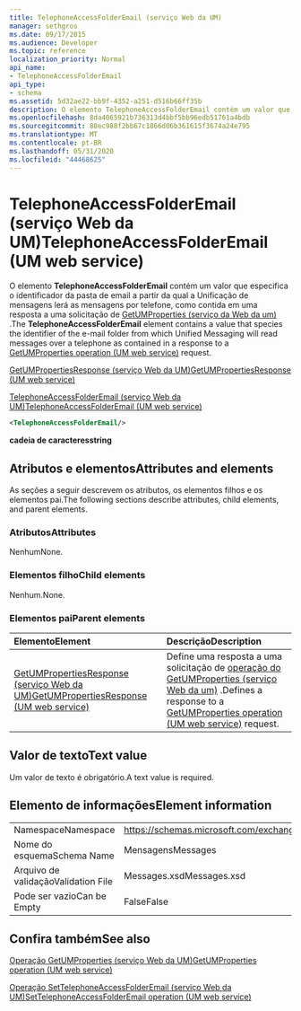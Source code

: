 ```yaml
---
title: TelephoneAccessFolderEmail (serviço Web da UM)
manager: sethgros
ms.date: 09/17/2015
ms.audience: Developer
ms.topic: reference
localization_priority: Normal
api_name:
- TelephoneAccessFolderEmail
api_type:
- schema
ms.assetid: 5d32ae22-bb9f-4352-a251-d516b66ff35b
description: O elemento TelephoneAccessFolderEmail contém um valor que especifica o identificador da pasta de email a partir da qual a Unificação de mensagens lerá as mensagens por telefone, como contida em uma resposta a uma solicitação de GetUMProperties (serviço da Web da UM).
ms.openlocfilehash: 8da4065921b736313d4bbf5bb96edb51761a4bdb
ms.sourcegitcommit: 88ec988f2bb67c1866d06b361615f3674a24e795
ms.translationtype: MT
ms.contentlocale: pt-BR
ms.lasthandoff: 05/31/2020
ms.locfileid: "44468625"
---
```

# <a name="telephoneaccessfolderemail-um-web-service"></a><span data-ttu-id="86262-103">TelephoneAccessFolderEmail (serviço Web da UM)</span><span class="sxs-lookup"><span data-stu-id="86262-103">TelephoneAccessFolderEmail (UM web service)</span></span>

<span data-ttu-id="86262-104">O elemento **TelephoneAccessFolderEmail** contém um valor que especifica o identificador da pasta de email a partir da qual a Unificação de mensagens lerá as mensagens por telefone, como contida em uma resposta a uma solicitação de [GetUMProperties (serviço da Web da um)](getumproperties-operation-um-web-service.md) .</span><span class="sxs-lookup"><span data-stu-id="86262-104">The **TelephoneAccessFolderEmail** element contains a value that species the identifier of the e-mail folder from which Unified Messaging will read messages over a telephone as contained in a response to a [GetUMProperties operation (UM web service)](getumproperties-operation-um-web-service.md) request.</span></span> 
  
[<span data-ttu-id="86262-105">GetUMPropertiesResponse (serviço Web da UM)</span><span class="sxs-lookup"><span data-stu-id="86262-105">GetUMPropertiesResponse (UM web service)</span></span>](getumpropertiesresponse-um-web-service.md)
  
[<span data-ttu-id="86262-106">TelephoneAccessFolderEmail (serviço Web da UM)</span><span class="sxs-lookup"><span data-stu-id="86262-106">TelephoneAccessFolderEmail (UM web service)</span></span>](telephoneaccessfolderemail-um-web-service.md)
  
```xml
<TelephoneAccessFolderEmail/>
```

 <span data-ttu-id="86262-107">**cadeia de caracteres**</span><span class="sxs-lookup"><span data-stu-id="86262-107">**string**</span></span>
## <a name="attributes-and-elements"></a><span data-ttu-id="86262-108">Atributos e elementos</span><span class="sxs-lookup"><span data-stu-id="86262-108">Attributes and elements</span></span>

<span data-ttu-id="86262-109">As seções a seguir descrevem os atributos, os elementos filhos e os elementos pai.</span><span class="sxs-lookup"><span data-stu-id="86262-109">The following sections describe attributes, child elements, and parent elements.</span></span>
  
### <a name="attributes"></a><span data-ttu-id="86262-110">Atributos</span><span class="sxs-lookup"><span data-stu-id="86262-110">Attributes</span></span>

<span data-ttu-id="86262-111">Nenhum</span><span class="sxs-lookup"><span data-stu-id="86262-111">None.</span></span>
  
### <a name="child-elements"></a><span data-ttu-id="86262-112">Elementos filho</span><span class="sxs-lookup"><span data-stu-id="86262-112">Child elements</span></span>

<span data-ttu-id="86262-113">Nenhum.</span><span class="sxs-lookup"><span data-stu-id="86262-113">None.</span></span>
  
### <a name="parent-elements"></a><span data-ttu-id="86262-114">Elementos pai</span><span class="sxs-lookup"><span data-stu-id="86262-114">Parent elements</span></span>

|<span data-ttu-id="86262-115">**Elemento**</span><span class="sxs-lookup"><span data-stu-id="86262-115">**Element**</span></span>|<span data-ttu-id="86262-116">**Descrição**</span><span class="sxs-lookup"><span data-stu-id="86262-116">**Description**</span></span>|
|:-----|:-----|
|[<span data-ttu-id="86262-117">GetUMPropertiesResponse (serviço Web da UM)</span><span class="sxs-lookup"><span data-stu-id="86262-117">GetUMPropertiesResponse (UM web service)</span></span>](getumpropertiesresponse-um-web-service.md) <br/> |<span data-ttu-id="86262-118">Define uma resposta a uma solicitação de [operação do GetUMProperties (serviço Web da um)](getumproperties-operation-um-web-service.md) .</span><span class="sxs-lookup"><span data-stu-id="86262-118">Defines a response to a [GetUMProperties operation (UM web service)](getumproperties-operation-um-web-service.md) request.</span></span>  <br/> |
   
## <a name="text-value"></a><span data-ttu-id="86262-119">Valor de texto</span><span class="sxs-lookup"><span data-stu-id="86262-119">Text value</span></span>

<span data-ttu-id="86262-120">Um valor de texto é obrigatório.</span><span class="sxs-lookup"><span data-stu-id="86262-120">A text value is required.</span></span>
  
## <a name="element-information"></a><span data-ttu-id="86262-121">Elemento de informações</span><span class="sxs-lookup"><span data-stu-id="86262-121">Element information</span></span>

|||
|:-----|:-----|
|<span data-ttu-id="86262-122">Namespace</span><span class="sxs-lookup"><span data-stu-id="86262-122">Namespace</span></span>  <br/> |https://schemas.microsoft.com/exchange/services/2006/messages  <br/> |
|<span data-ttu-id="86262-123">Nome do esquema</span><span class="sxs-lookup"><span data-stu-id="86262-123">Schema Name</span></span>  <br/> |<span data-ttu-id="86262-124">Mensagens</span><span class="sxs-lookup"><span data-stu-id="86262-124">Messages</span></span>  <br/> |
|<span data-ttu-id="86262-125">Arquivo de validação</span><span class="sxs-lookup"><span data-stu-id="86262-125">Validation File</span></span>  <br/> |<span data-ttu-id="86262-126">Messages.xsd</span><span class="sxs-lookup"><span data-stu-id="86262-126">Messages.xsd</span></span>  <br/> |
|<span data-ttu-id="86262-127">Pode ser vazio</span><span class="sxs-lookup"><span data-stu-id="86262-127">Can be Empty</span></span>  <br/> |<span data-ttu-id="86262-128">False</span><span class="sxs-lookup"><span data-stu-id="86262-128">False</span></span>  <br/> |
   
## <a name="see-also"></a><span data-ttu-id="86262-129">Confira também</span><span class="sxs-lookup"><span data-stu-id="86262-129">See also</span></span>



[<span data-ttu-id="86262-130">Operação GetUMProperties (serviço Web da UM)</span><span class="sxs-lookup"><span data-stu-id="86262-130">GetUMProperties operation (UM web service)</span></span>](getumproperties-operation-um-web-service.md)
  
[<span data-ttu-id="86262-131">Operação SetTelephoneAccessFolderEmail (serviço Web da UM)</span><span class="sxs-lookup"><span data-stu-id="86262-131">SetTelephoneAccessFolderEmail operation (UM web service)</span></span>](settelephoneaccessfolderemail-operation-um-web-service.md)

